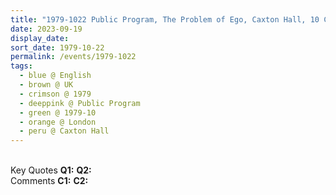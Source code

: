 ```yaml
---
title: "1979-1022 Public Program, The Problem of Ego, Caxton Hall, 10 Caxton Street, Westminster, London, UK"
date: 2023-09-19
display_date: 
sort_date: 1979-10-22
permalink: /events/1979-1022
tags:
  - blue @ English
  - brown @ UK
  - crimson @ 1979
  - deeppink @ Public Program
  - green @ 1979-10
  - orange @ London
  - peru @ Caxton Hall
---
```


<br>

<wave-list>
  <list-title color="DarkSeaGreen" width="55">Key Quotes</list-title>
  <list-item color="BlanchedAlmond" width="280"><b>Q1:</b> <i></i></list-item>
  <list-item color="Lavender" width="280"><b>Q2:</b> <i></i></list-item>
</wave-list>

<br>

<wave-list>
  <list-title color="DarkSeaGreen" width="55">Comments</list-title>
  <list-item color="BlanchedAlmond" width="280"><b>C1:</b> <i></i></list-item>
  <list-item color="Lavender" width="280"><b>C2:</b> <i></i></list-item>
</wave-list>